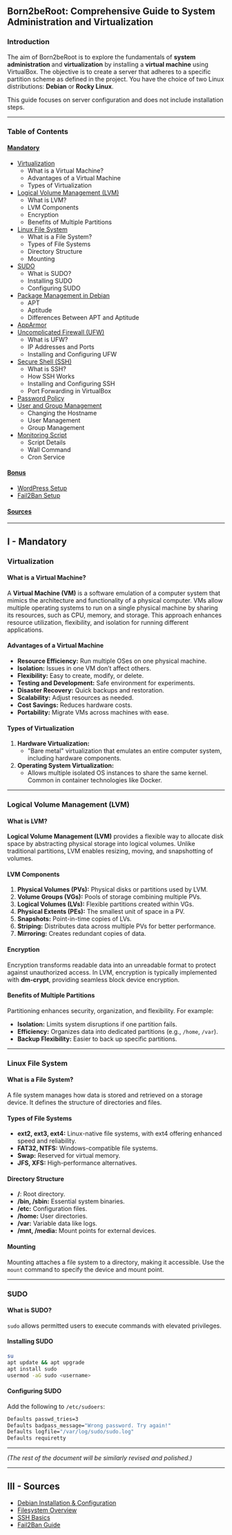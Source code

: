 ## Born2beRoot: Comprehensive Guide to System Administration and Virtualization

### Introduction

The aim of Born2beRoot is to explore the fundamentals of **system administration** and **virtualization** by installing a **virtual machine** using VirtualBox. The objective is to create a server that adheres to a specific partition scheme as defined in the project. You have the choice of two Linux distributions: **Debian** or **Rocky Linux**.

This guide focuses on server configuration and does not include installation steps.

---

### Table of Contents

#### [Mandatory](#i---mandatory)
- [Virtualization](#virtualization)
  - What is a Virtual Machine?
  - Advantages of a Virtual Machine
  - Types of Virtualization
- [Logical Volume Management (LVM)](#logical-volume-management-lvm)
  - What is LVM?
  - LVM Components
  - Encryption
  - Benefits of Multiple Partitions
- [Linux File System](#linux-file-system)
  - What is a File System?
  - Types of File Systems
  - Directory Structure
  - Mounting
- [SUDO](#sudo)
  - What is SUDO?
  - Installing SUDO
  - Configuring SUDO
- [Package Management in Debian](#package-management-in-debian)
  - APT
  - Aptitude
  - Differences Between APT and Aptitude
- [AppArmor](#apparmor)
- [Uncomplicated Firewall (UFW)](#uncomplicated-firewall-ufw)
  - What is UFW?
  - IP Addresses and Ports
  - Installing and Configuring UFW
- [Secure Shell (SSH)](#secure-shell-ssh)
  - What is SSH?
  - How SSH Works
  - Installing and Configuring SSH
  - Port Forwarding in VirtualBox
- [Password Policy](#password-policy)
- [User and Group Management](#user-and-group-management)
  - Changing the Hostname
  - User Management
  - Group Management
- [Monitoring Script](#monitoring-script)
  - Script Details
  - Wall Command
  - Cron Service

#### [Bonus](#ii---bonus)
- [WordPress Setup](#wordpress-setup)
- [Fail2Ban Setup](#fail2ban-setup)

#### [Sources](#iii---sources)

---

## I - Mandatory

### Virtualization

#### What is a Virtual Machine?
A **Virtual Machine (VM)** is a software emulation of a computer system that mimics the architecture and functionality of a physical computer. VMs allow multiple operating systems to run on a single physical machine by sharing its resources, such as CPU, memory, and storage. This approach enhances resource utilization, flexibility, and isolation for running different applications.

#### Advantages of a Virtual Machine
- **Resource Efficiency:** Run multiple OSes on one physical machine.
- **Isolation:** Issues in one VM don’t affect others.
- **Flexibility:** Easy to create, modify, or delete.
- **Testing and Development:** Safe environment for experiments.
- **Disaster Recovery:** Quick backups and restoration.
- **Scalability:** Adjust resources as needed.
- **Cost Savings:** Reduces hardware costs.
- **Portability:** Migrate VMs across machines with ease.

#### Types of Virtualization
1. **Hardware Virtualization:**
   - "Bare metal" virtualization that emulates an entire computer system, including hardware components.
2. **Operating System Virtualization:**
   - Allows multiple isolated OS instances to share the same kernel. Common in container technologies like Docker.

---

### Logical Volume Management (LVM)

#### What is LVM?
**Logical Volume Management (LVM)** provides a flexible way to allocate disk space by abstracting physical storage into logical volumes. Unlike traditional partitions, LVM enables resizing, moving, and snapshotting of volumes.

#### LVM Components
1. **Physical Volumes (PVs):** Physical disks or partitions used by LVM.
2. **Volume Groups (VGs):** Pools of storage combining multiple PVs.
3. **Logical Volumes (LVs):** Flexible partitions created within VGs.
4. **Physical Extents (PEs):** The smallest unit of space in a PV.
5. **Snapshots:** Point-in-time copies of LVs.
6. **Striping:** Distributes data across multiple PVs for better performance.
7. **Mirroring:** Creates redundant copies of data.

#### Encryption
Encryption transforms readable data into an unreadable format to protect against unauthorized access. In LVM, encryption is typically implemented with **dm-crypt**, providing seamless block device encryption.

#### Benefits of Multiple Partitions
Partitioning enhances security, organization, and flexibility. For example:
- **Isolation:** Limits system disruptions if one partition fails.
- **Efficiency:** Organizes data into dedicated partitions (e.g., `/home`, `/var`).
- **Backup Flexibility:** Easier to back up specific partitions.

---

### Linux File System

#### What is a File System?
A file system manages how data is stored and retrieved on a storage device. It defines the structure of directories and files.

#### Types of File Systems
- **ext2, ext3, ext4:** Linux-native file systems, with ext4 offering enhanced speed and reliability.
- **FAT32, NTFS:** Windows-compatible file systems.
- **Swap:** Reserved for virtual memory.
- **JFS, XFS:** High-performance alternatives.

#### Directory Structure
- **/**: Root directory.
- **/bin, /sbin:** Essential system binaries.
- **/etc:** Configuration files.
- **/home:** User directories.
- **/var:** Variable data like logs.
- **/mnt, /media:** Mount points for external devices.

#### Mounting
Mounting attaches a file system to a directory, making it accessible. Use the `mount` command to specify the device and mount point.

---

### SUDO

#### What is SUDO?
`sudo` allows permitted users to execute commands with elevated privileges.

#### Installing SUDO
```bash
su
apt update && apt upgrade
apt install sudo
usermod -aG sudo <username>
```

#### Configuring SUDO
Add the following to `/etc/sudoers`:
```bash
Defaults passwd_tries=3
Defaults badpass_message="Wrong password. Try again!"
Defaults logfile="/var/log/sudo/sudo.log"
Defaults requiretty
```
---

*(The rest of the document will be similarly revised and polished.)*

---

## III - Sources

- [Debian Installation & Configuration](https://www.debian.org)
- [Filesystem Overview](https://www.javatpoint.com/linux-file-system)
- [SSH Basics](https://www.hostinger.com/tutorials/ssh-tutorial-how-does-ssh-work)
- [Fail2Ban Guide](https://bornoe.org/blog/2023/09/basic-fail2ban-commands)

